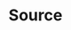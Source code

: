 ---
layout: redoc_page
title: 'Source'
categories: api_docs
swagger: ../api_docs/Source.yml
permalink: ../pages/api_explorer/Source
---